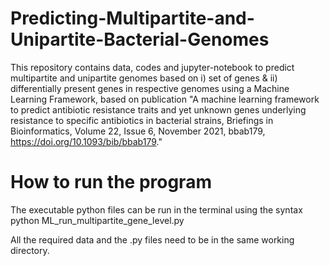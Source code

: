 # Predicting-Multipartite-and-Unipartite-Bacterial-Genomes

This repository contains data, codes and jupyter-notebook to predict multipartite and unipartite genomes based on i) set of genes & ii) differentially present genes in respective genomes using a Machine Learning Framework, based on publication "A machine learning framework to predict antibiotic resistance traits and yet unknown genes underlying resistance to specific antibiotics in bacterial strains, Briefings in Bioinformatics, Volume 22, Issue 6, November 2021, bbab179, https://doi.org/10.1093/bib/bbab179."

# How to run the program

The executable python files can be run in the terminal using the syntax
python ML_run_multipartite_gene_level.py

All the required data and the .py files need to be in the same working directory.
